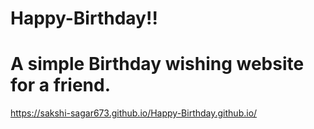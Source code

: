 # Happy-Birthday!!
# A simple Birthday wishing website for a friend. 
 https://sakshi-sagar673.github.io/Happy-Birthday.github.io/
